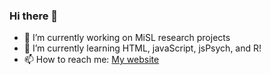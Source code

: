 ### Hi there 👋

- 🔭 I’m currently working on MiSL research projects
- 🌱 I’m currently learning HTML, javaScript, jsPsych, and R!
- 📫 How to reach me: [My website]



[My website]: https://ara-eunkyungjo.github.io
